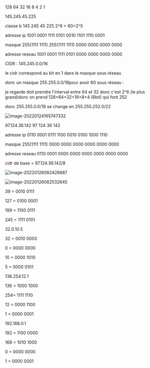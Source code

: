 128 64 32 16 8 4 2 1

145.245.45.225



  classe b                              145                                                245                                   45                        225                     2^6 > 60>2^5

adresse ip                      1001 0001                                      1111 0101                         0010 1101           1110 0001

masque                   255(1111 1111)                                255(1111 1111)                        0000 0000          0000 0000 

adresse reseau              1001 0001                                       1111 0101                         0000 0000          0000 0000

CIDR : 145.245.0.0/16

le cidr correspond au bit en 1 dans le masque sous réseau

donc un masque 255.255.0.0/16pour avoir 60 sous réseau :

je regarde doit prendre l'interval entre 64 et 32 donc c'est 2^6 (le plus grand)donc on prend 128+64+32+16+8+4 (6bit) qui font 252

donc 255.255.0.0/16 se change en 255.255.252.0/22

![image-20220124165747332](C:\Users\fevre\AppData\Roaming\Typora\typora-user-images\image-20220124165747332.png)



97.124.36.142                 97                                    124                                          36                           142                     

adresse ip                0110 0001                           0111 1100                               0010 0100               1000 1110

masque            255(1111 1111)                            0000 0000                               0000 0000                 0000 0000  

adresse reseau       0110 0001                            0000 0000                               0000 0000                 0000 0000

cidr de base = 97.124.36.142/8

![image-20220126082426687](C:\Users\fevre\AppData\Roaming\Typora\typora-user-images\image-20220126082426687.png)

![image-20220126082532645](C:\Users\fevre\AppData\Roaming\Typora\typora-user-images\image-20220126082532645.png)

39 = 0010 0111

127 = 0100 0001

199 = 1100 0111

245 = 1111 0101

32.0.10.5

32 = 0010 0000

0 = 0000 0000

10 = 0000 1010

5 = 0000 0101



136.254.12.1

136 = 1000 1000

254= 1111 1110

12 = 0000 1100

1 = 0000 0001

192.168.0.1

192 = 1100 0000

168 = 1010 1000

0 = 0000 0000

1 = 0000 0001
